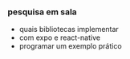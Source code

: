 ### pesquisa em sala

- quais bibliotecas implementar
- com expo e react-native
- programar um exemplo prático
